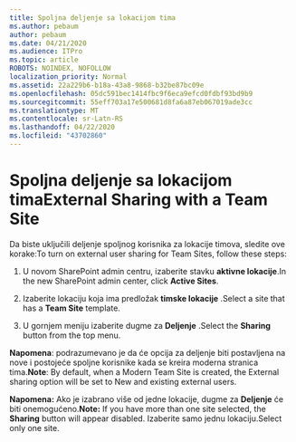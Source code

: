 ```yaml
---
title: Spoljna deljenje sa lokacijom tima
ms.author: pebaum
author: pebaum
ms.date: 04/21/2020
ms.audience: ITPro
ms.topic: article
ROBOTS: NOINDEX, NOFOLLOW
localization_priority: Normal
ms.assetid: 22a229b6-b18a-43a8-9868-b32be87bc09e
ms.openlocfilehash: 05dc591bec1414fbc9f6eca9efcd0fdbf93bd9b9
ms.sourcegitcommit: 55eff703a17e500681d8fa6a87eb067019ade3cc
ms.translationtype: MT
ms.contentlocale: sr-Latn-RS
ms.lasthandoff: 04/22/2020
ms.locfileid: "43702860"
---
```

# <a name="external-sharing-with-a-team-site"></a><span data-ttu-id="d14ce-102">Spoljna deljenje sa lokacijom tima</span><span class="sxs-lookup"><span data-stu-id="d14ce-102">External Sharing with a Team Site</span></span>

<span data-ttu-id="d14ce-103">Da biste uključili deljenje spoljnog korisnika za lokacije timova, sledite ove korake:</span><span class="sxs-lookup"><span data-stu-id="d14ce-103">To turn on external user sharing for Team Sites, follow these steps:</span></span> 
  
1. <span data-ttu-id="d14ce-104">U novom SharePoint admin centru, izaberite stavku **aktivne lokacije**.</span><span class="sxs-lookup"><span data-stu-id="d14ce-104">In the new SharePoint admin center, click **Active Sites**.</span></span>
  
2. <span data-ttu-id="d14ce-105">Izaberite lokaciju koja ima predložak **timske lokacije** .</span><span class="sxs-lookup"><span data-stu-id="d14ce-105">Select a site that has a **Team Site** template.</span></span> 
  
3. <span data-ttu-id="d14ce-106">U gornjem meniju izaberite dugme za **Deljenje** .</span><span class="sxs-lookup"><span data-stu-id="d14ce-106">Select the **Sharing** button from the top menu.</span></span> 
  
 <span data-ttu-id="d14ce-107">**Napomena**: podrazumevano je da će opcija za deljenje biti postavljena na nove i postojeće spoljne korisnike kada se kreira moderna stranica tima.</span><span class="sxs-lookup"><span data-stu-id="d14ce-107">**Note**: By default, when a Modern Team Site is created, the External sharing option will be set to New and existing external users.</span></span> 
  
 <span data-ttu-id="d14ce-108">**Napomena:** Ako je izabrano više od jedne lokacije, dugme za **Deljenje** će biti onemogućeno.</span><span class="sxs-lookup"><span data-stu-id="d14ce-108">**Note:** If you have more than one site selected, the **Sharing** button will appear disabled.</span></span> <span data-ttu-id="d14ce-109">Izaberite samo jednu lokaciju.</span><span class="sxs-lookup"><span data-stu-id="d14ce-109">Select only one site.</span></span> 
  

